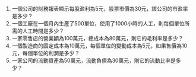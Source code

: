 

1. 一個公司的財務報表顯示每股盈利為5元，股票市價為30元，該公司的市盈率是多少？
2. 一個工廠在一個月內生產了500單位，使用了1000小時的人工，則每個單位所需的人工時間是多少？
3. 一家零售店的營業額為100萬元，總成本為80萬元，則它的毛利率是多少？
4. 一個製造商的固定成本為10萬元，每個單位的變動成本為5元，如果售價為10元，每個單位的利潤是多少？
5. 一家公司的流動資產為50萬元，流動負債為30萬元，則它的流動比率是多少？
